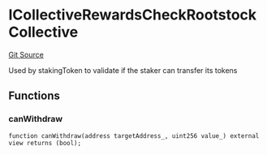 # ICollectiveRewardsCheckRootstockCollective
[Git Source](https://github.com/RootstockCollective/collective-rewards-sc/blob/b0132a87539388dafe86f79d095cab28f13e5989/src/interfaces/ICollectiveRewardsCheckRootstockCollective.sol)

Used by stakingToken to validate if the staker can transfer its tokens


## Functions
### canWithdraw


```solidity
function canWithdraw(address targetAddress_, uint256 value_) external view returns (bool);
```

